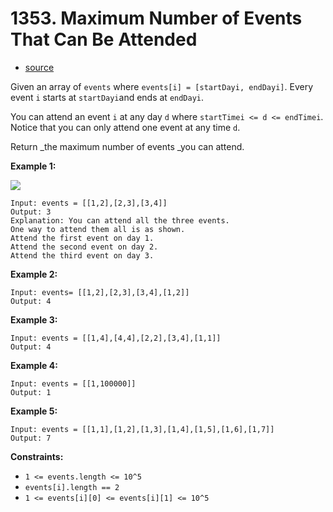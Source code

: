 # 1353. Maximum Number of Events That Can Be Attended

- [source](https://leetcode.com/problems/maximum-number-of-events-that-can-be-attended/)

Given an array of `events` where `events[i] = [startDayi, endDayi]`. Every event `i` starts at `startDayi`and ends at `endDayi`.

You can attend an event `i` at any day `d` where `startTimei <= d <= endTimei`. Notice that you can only attend one event at any time `d`.

Return _the maximum number of events _you can attend.

**Example 1:**

![](https://assets.leetcode.com/uploads/2020/02/05/e1.png)

```
Input: events = [[1,2],[2,3],[3,4]]
Output: 3
Explanation: You can attend all the three events.
One way to attend them all is as shown.
Attend the first event on day 1.
Attend the second event on day 2.
Attend the third event on day 3.
```

**Example 2:**

```
Input: events= [[1,2],[2,3],[3,4],[1,2]]
Output: 4
```

**Example 3:**

```
Input: events = [[1,4],[4,4],[2,2],[3,4],[1,1]]
Output: 4
```

**Example 4:**

```
Input: events = [[1,100000]]
Output: 1
```

**Example 5:**

```
Input: events = [[1,1],[1,2],[1,3],[1,4],[1,5],[1,6],[1,7]]
Output: 7
```

**Constraints:**

*   `1 <= events.length <= 10^5`
*   `events[i].length == 2`
*   `1 <= events[i][0] <= events[i][1] <= 10^5`
